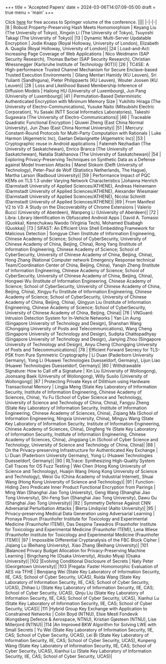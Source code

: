 +++
title = 'Accepted Papers'
date = 2024-03-06T14:07:09-05:00
draft = true
menu = 'main'
+++

Click [here](https://link.springer.com/book/10.1007/978-3-031-49187-0)
for free access to Springer volume of the conference.
||||
 |-|-|-|
  |8   |  Robust Property-Preserving Hash Meets Homomorphism | Keyang Liu (The University of Tokyo), Xingxin Li (The University of Tokyo), Tsuyoshi Takagi (The University of Tokyo)|
  |13   | Dynamic Multi-Server Updatable Encryption |              Jodie Knapp (Royal Holloway, University of London), Elizabeth A. Quaglia (Royal Holloway, University of London)|
  |24   | Load-and-Act: Increasing Page Coverage of Web Applications |                     Nico Weidmann (SAP Security Research), Thomas Barber (SAP Security Research), Christian Wressnegger (Karlsruhe Institute of Technology (KIT))|
  |26   | TC4SE: A High-performance Trusted Channel Mechanism for Secure Enclave-based Trusted Execution Environments |                    Gilang Mentari Hamidy (KU Leuven), Sri Yulianti (Sandhiguna), Pieter Philippaerts (KU Leuven), Wouter Joosen (KU Leuven)|
  |28   | Loss and Likelihood Based Membership Inference of Diffusion Models |             Hailong HU (University of Luxembourg), Jun Pang (University of Luxembourg)|
  |41   | Permutation-Based Deterministic Authenticated Encryption with Minimum Memory Size |                      Yukihito Hiraga (The University of Electro-Communications), Yusuke Naito (Mitsubishi Electric Corporation), Yu Sasaki (NTT Social Informatics Laboratories), Takeshi Sugawara (The University of Electro-Communications)|
  |46   | Traceable Quadratic Functional Encryption |              Qiuwei Zheng (East China Normal University), Jun Zhao (East China Normal University)|
  |51   | Mercury: Constant-Round Protocols for Multi-Party Computation with Rationals |   Luke Harmon (Algemetric Inc), Gaetan Delavignette (Algemetric Inc)|
  |53   | Cryptographic reuse in Android applications |            Fatemeh Nezhadian (The University of Saskatchewan), Enrico Branca (The University of Saskatchewan), Natalia Stakhanova (The University of Saskatchewan)|
  |54   | Exploring Privacy-Preserving Techniques on Synthetic Data as a Defense against Model Inversion Attacks | Manel Slokom (Delft University of Technology), Peter-Paul de Wolf (Statistics Netherlands, The Hague), Martha Larson (Radboud University)|
  |59   | Performance Impact of PQC KEMs on TLS 1.3 under Varying Network Characteristics |Johanna Henrich (Darmstadt University of Applied Sciences/ATHENE), Andreas Heinemann (Darmstadt University of Applied Sciences/ATHENE), Alexander Wiesmaier (Darmstadt University of Applied Sciences/ATHENE), Nicolai Schmitt (Darmstadt University of Applied Sciences/ATHENE)|
  |69   | From Manifest V2 to V3: A Study on the Discoverability of Chrome Extensions |    Valerio Bucci (University of Aberdeen), Wanpeng Li (University of Aberdeen)|
  |72   | Libra: Library Identification in Obfuscated Android Apps |                       David A. Tomassi (Quokka), Kenechukwu Nwodo (Virginia Tech), Mohamed Elsabagh (Quokka)|
  |73   | SIFAST: An Efficient Unix Shell Embedding Framework for Malicious Detection |    Songyue Chen (Institute of Information Engineering, Chinese Academy of Science; School of CyberSecurity, University of Chinese Academy of China, Beijing, China), Rong Yang (Institute of Information Engineering, Chinese Academy of Science; School of CyberSecurity, University of Chinese Academy of China, Beijing, China), Hong Zhang (National Computer network Emergency Response technical Team/Coordination Center of China, Beijing, China), Yanqin Zheng (Institute of Information Engineering, Chinese Academy of Science; School of CyberSecurity, University of Chinese Academy of China, Beijing, China), Hongwei Wu (Institute of Information Engineering, Chinese Academy of Science; School of CyberSecurity, University of Chinese Academy of China, Beijing, China), Xingyu Fu (Institute of Information Engineering, Chinese Academy of Science; School of CyberSecurity, University of Chinese Academy of China, Beijing, China), Qingyun Liu (Institute of Information Engineering, Chinese Academy of Science; School of CyberSecurity, University of Chinese Academy of China, Beijing, China)|
  |76   | VNGuard: Intrusion Detection System for In-Vehicle Networks |                    Yan Lin Aung (Singapore University of Technology and Design), Shanshan Wang (Chongqing University of Posts and Telecommunications), Wang Cheng (Singapore University of Technology and Design), Sudipta Chattopadhyay (Singapore University of Technology and Design), Jianying Zhou (Singapore University of Technology and Design), Anyu Cheng (Chongqing University of Posts and Telecommunications)|
  |78   | Efficient Forward Secrecy for TLS-PSK from Pure Symmetric Cryptography |         Li Duan (Paderborn University Germany), Yong Li (Huawei Technologies Duesseldorf, Germany), Lijun Liao (Huawei Technologies Duesseldorf, Germany)|
  |80   | Withdrawable Signature: How to Call off a Signature |    Xin Liu (University of Wollongong), Joonsang Baek (University of Wollongong), Willy Susilo (University of Wollongong)|
  |87   | Protecting Private Keys of Dilithium using Hardware Transactional Memory |       Lingjia Meng (State Key Laboratory of Information Security, Institute of Information Engineering, Chinese Academy of Sciences, China), Yu Fu (School of Cyber Science and Technology, University of Science and Technology of China, China), Fangyu Zheng (State Key Laboratory of Information Security, Institute of Information Engineering, Chinese Academy of Sciences, China), Ziqiang Ma (School of Information Engineering, Ningxia University, China), Mingyu Wang (State Key Laboratory of Information Security, Institute of Information Engineering, Chinese Academy of Sciences, China), Dingfeng Ye (State Key Laboratory of Information Security, Institute of Information Engineering, Chinese Academy of Sciences, China), Jingqiang Lin (School of Cyber Science and Technology, University of Science and Technology of China, China)|
  |88   | On the Privacy-preserving Infrastructure for Authenticated Key Exchange |        Li Duan (Paderborn University Germany), Yong Li (Huawei Technologies Duesseldorf, Germany)|
  |90   | RLTrace: Synthesizing High-Quality System Call Traces for OS Fuzz Testing |      Wei Chen (Hong Kong University of Science and Technology), Huaijin Wang (Hong Kong University of Science and Technology), Weixi Gu (China Academy of Industrial Internet), Shuai Wang (Hong Kong University of Science and Technology)|
  |91   | Function-Hiding Zero Predicate Inner Product Functional Encryption from Pairings |                       Ming Wan (Shanghai Jiao Tong University), Geng Wang (Shanghai Jiao Tong University), Shi-Feng Sun (Shanghai Jiao Tong University), Dawu Gu (Shanghai Jiao Tong University)|
  |92   | Symmetry Defense Against CNN Adversarial Perturbation Attacks |                  Blerta Lindqvist (Aalto University)|
  |95   | Privacy-preserving Medical Data Generation using Adversarial Learning |          Pronaya Prosun (Fraunhofer Institute for Toxicology and Experimental Medicine (Fraunhofer ITEM)), Das Despina Tawadros (Fraunhofer Institute for Toxicology and Experimental Medicine (Fraunhofer ITEM)), Lena Wiese (Fraunhofer Institute for Toxicology and Experimental Medicine (Fraunhofer ITEM))|
  |97   | Impossible Differential Cryptanalysis of the FBC Block Cipher |                  Jiqiang Lu (Beihang University), Xiao Zhang (Beihang University)|
  |101   |Balanced Privacy Budget Allocation for Privacy-Preserving Machine Learning |     Bingchang He (Osaka University), Atsuko Miyaji (Osaka University)|
  |102   |Evolving Conditional Disclosure of Secrets |             Naty Peter (Georgetown University)|
  |103   |Fregata: Faster Homomorphic Evaluation of AES via TFHE | Benqiang Wei (State Key Laboratory of Information Security, IIE, CAS; School of Cyber Security, UCAS), Ruida Wang (State Key Laboratory of Information Security, IIE, CAS; School of Cyber Security, UCAS), Zhihao Li (State Key Laboratory of Information Security, IIE, CAS; School of Cyber Security, UCAS), Qinju Liu (State Key Laboratory of Information Security, IIE, CAS; School of Cyber Security, UCAS), Xianhui Lu (State Key Laboratory of Information Security, IIE, CAS; School of Cyber Security, UCAS)|
  |111   |Hybrid Group Key Exchange with Application to Constrained Networks |             Colin Boyd (NTNU), Elsie Mestl Fondevik (Kongsberg Defence & Aerospace, NTNU), Kristian Gjøsteen (NTNU), Lise Millerjord (NTNU)|
  |114   |An Improved BKW Algorithm for Solving LWE with Small Secrets |                   Yu Wei (State Key Laboratory of Information Security, IIE, CAS; School of Cyber Security, UCAS), Lei Bi (State Key Laboratory of Information Security, IIE, CAS; School of Cyber Security, UCAS), Kunpeng Wang (State Key Laboratory of Information Security, IIE, CAS; School of Cyber Security, UCAS), Xianhui Lu (State Key Laboratory of Information Security, IIE, CAS; School of Cyber Security, UCAS)|